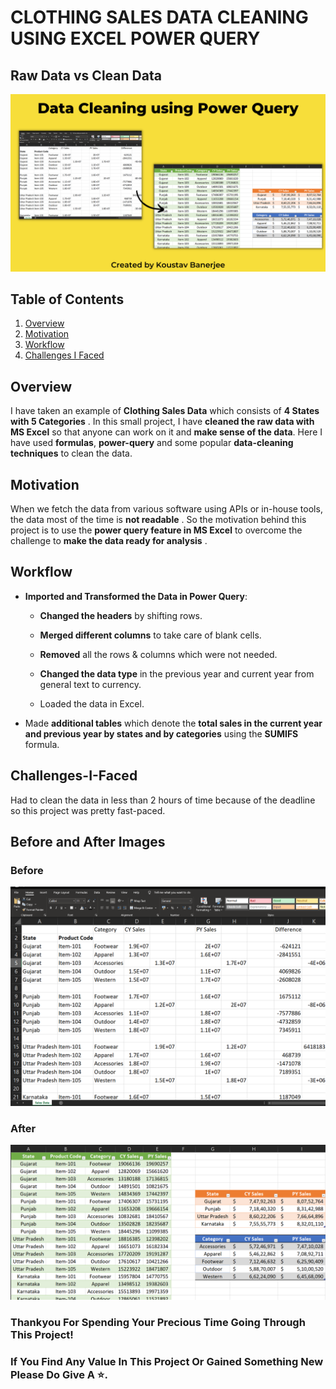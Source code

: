 # CLOTHING SALES DATA CLEANING USING EXCEL POWER QUERY
## Raw Data vs Clean Data

![](https://github.com/Kens3i/Clothing-Sales-Data-Cleaning-Using-Excel-Power-Query/blob/main/Images/Clothing%20Sales%20Data%20Cleaning.png?raw=true)

## Table of Contents

1.  [Overview](https://github.com/Kens3i/Clothing-Sales-Data-Cleaning-Using-Excel-Power-Query#Overview)
2.  [Motivation](https://github.com/Kens3i/Clothing-Sales-Data-Cleaning-Using-Excel-Power-Query#Motivation)
3.  [Workflow](https://github.com/Kens3i/Clothing-Sales-Data-Cleaning-Using-Excel-Power-Query#Workflow)
4.  [Challenges I Faced](https://github.com/Kens3i/Clothing-Sales-Data-Cleaning-Using-Excel-Power-Query#Challenges-I-Faced)


## Overview
I have taken an example of **Clothing Sales Data** which consists of **4 States with 5 Categories** . In this small project, I have **cleaned the raw data with MS Excel** so that anyone can work on it and **make sense of the data**. Here I have used **formulas**, **power-query** and some popular **data-cleaning techniques** to clean the data.


## Motivation

When we fetch the data from various software using APIs or in-house tools, the data most of the time is **not readable** . So the motivation behind this project is to use the **power query feature in MS Excel** to overcome the challenge to **make the data ready for analysis** . 


## Workflow

- **Imported and Transformed the Data in Power Query**:
    - **Changed the headers** by shifting rows.

    - **Merged different columns** to take care of blank cells.
    
    - **Removed** all the rows & columns which were not needed.

    - **Changed the data type** in the previous year and current year from general text to currency.

    - Loaded the data in Excel.

- Made **additional tables** which denote the **total sales in the current year and previous year by states and by categories** using the **SUMIFS** formula.


## Challenges-I-Faced
Had to clean the data in less than 2 hours of time because of the deadline so this project was pretty fast-paced.

## Before and After Images
### Before
![](https://github.com/Kens3i/Clothing-Sales-Data-Cleaning-Using-Excel-Power-Query/blob/main/Images/Raw%20Data.PNG?raw=true)

### After
![](https://github.com/Kens3i/Clothing-Sales-Data-Cleaning-Using-Excel-Power-Query/blob/main/Images/clothing%20sales%20data%20cleaned.PNG?raw=true)

### Thankyou For Spending Your Precious Time Going Through This Project!
### If You Find Any Value In This Project Or Gained Something New Please Do Give A ⭐.
